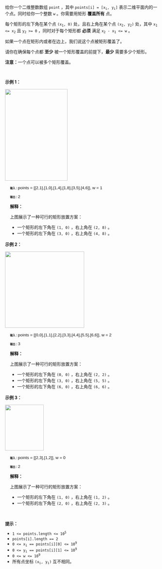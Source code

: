 <p>给你一个二维整数数组&nbsp;<code>point</code>&nbsp;，其中&nbsp;<code>points[i] = [x<sub>i</sub>, y<sub>i</sub>]</code>&nbsp;表示二维平面内的一个点。同时给你一个整数&nbsp;<code>w</code>&nbsp;。你需要用矩形&nbsp;<strong>覆盖所有</strong>&nbsp;点。</p>

<p>每个矩形的左下角在某个点&nbsp;<code>(x<sub>1</sub>, 0)</code>&nbsp;处，且右上角在某个点&nbsp;<code>(x<sub>2</sub>, y<sub>2</sub>)</code>&nbsp;处，其中&nbsp;<code>x<sub>1</sub> &lt;= x<sub>2</sub></code>&nbsp;且&nbsp;<code>y<sub>2</sub> &gt;= 0</code>&nbsp;，同时对于每个矩形都&nbsp;<strong>必须</strong>&nbsp;满足&nbsp;<code>x<sub>2</sub> - x<sub>1</sub> &lt;= w</code>&nbsp;。</p>

<p>如果一个点在矩形内或者在边上，我们说这个点被矩形覆盖了。</p>

<p>请你在确保每个点都 <strong>至少</strong>&nbsp;被一个矩形覆盖的前提下，<strong>最少</strong>&nbsp;需要多少个矩形。</p>

<p><strong>注意：</strong>一个点可以被多个矩形覆盖。</p>

<p>&nbsp;</p>

<p><strong class="example">示例 1：</strong></p>

<p><img alt="" src="https://assets.leetcode.com/uploads/2024/03/04/screenshot-from-2024-03-04-20-33-05.png" style="width: 205px; height: 300px;" /></p>

<div class="example-block" style="border-color: var(--border-tertiary); border-left-width: 2px; color: var(--text-secondary); margin-bottom: 1rem; margin-top: 1rem; overflow: visible; padding-left: 1rem;">
<p style=""><span class="example-io" style="font-size: 8.75px;"><b>输入：</b></span><span class="example-io" style="font-size: 0.85rem; font-family: Menlo, sans-serif;">points = [[2,1],[1,0],[1,4],[1,8],[3,5],[4,6]], w = 1</span></p>

<p style=""><span class="example-io" style="font-size: 8.75px;"><b>输出：</b></span><span class="example-io" style="font-size: 0.85rem; font-family: Menlo, sans-serif;">2</span></p>

<p style="font-size: 0.875rem;"><strong>解释：</strong></p>

<p style="font-size: 0.875rem;">上图展示了一种可行的矩形放置方案：</p>

<ul style="font-size: 0.875rem;">
	<li>一个矩形的左下角在&nbsp;<code>(1, 0)</code>&nbsp;，右上角在&nbsp;<code>(2, 8)</code>&nbsp;。</li>
	<li>一个矩形的左下角在&nbsp;<code>(3, 0)</code>&nbsp;，右上角在&nbsp;<code>(4, 8)</code>&nbsp;。</li>
</ul>
</div>

<p><strong class="example">示例 2：</strong></p>

<p><img alt="" src="https://assets.leetcode.com/uploads/2024/03/04/screenshot-from-2024-03-04-18-59-12.png" style="width: 260px; height: 250px;" /></p>

<div class="example-block" style="border-color: var(--border-tertiary); border-left-width: 2px; color: var(--text-secondary); margin-bottom: 1rem; margin-top: 1rem; overflow: visible; padding-left: 1rem;">
<p style=""><span class="example-io" style="font-size: 8.75px;"><b>输入：</b></span><span class="example-io" style="font-size: 0.85rem; font-family: Menlo, sans-serif;">points = [[0,0],[1,1],[2,2],[3,3],[4,4],[5,5],[6,6]], w = 2</span></p>

<p style=""><span class="example-io" style="font-size: 8.75px;"><b>输出：</b></span><span class="example-io" style="font-size: 0.85rem; font-family: Menlo, sans-serif;">3</span></p>

<p style="font-size: 0.875rem;"><b>解释：</b></p>

<p style="font-size: 0.875rem;">上图展示了一种可行的矩形放置方案：</p>

<ul style="font-size: 0.875rem;">
	<li>一个矩形的左下角在&nbsp;<code>(0, 0)</code>&nbsp;，右上角在&nbsp;<code>(2, 2)</code>&nbsp;。</li>
	<li>一个矩形的左下角在&nbsp;<code>(3, 0)</code>&nbsp;，右上角在&nbsp;<code>(5, 5)</code>&nbsp;。</li>
	<li>一个矩形的左下角在&nbsp;<code>(6, 0)</code>&nbsp;，右上角在&nbsp;<code>(6, 6)</code>&nbsp;。</li>
</ul>
</div>

<p><strong class="example">示例 3：</strong></p>

<p><img alt="" src="https://assets.leetcode.com/uploads/2024/03/04/screenshot-from-2024-03-04-20-24-03.png" style="height: 150px; width: 127px;" /></p>

<div class="example-block" style="border-color: var(--border-tertiary); border-left-width: 2px; color: var(--text-secondary); margin-bottom: 1rem; margin-top: 1rem; overflow: visible; padding-left: 1rem;">
<p style=""><span class="example-io" style="font-size: 8.75px;"><b>输入：</b></span><span class="example-io" style="font-size: 0.85rem; font-family: Menlo, sans-serif;">points = [[2,3],[1,2]], w = 0</span></p>

<p style=""><span class="example-io" style="font-size: 8.75px;"><b>输出：</b></span><span class="example-io" style="font-size: 0.85rem; font-family: Menlo, sans-serif;">2</span></p>

<p style="font-size: 0.875rem;"><strong>解释：</strong></p>

<p style="font-size: 0.875rem;">上图展示了一种可行的矩形放置方案：</p>

<ul style="font-size: 0.875rem;">
	<li>一个矩形的左下角在&nbsp;<code>(1, 0)</code>&nbsp;，右上角在&nbsp;<code>(1, 2)</code>&nbsp;。</li>
	<li>一个矩形的左下角在&nbsp;<code>(2, 0)</code>&nbsp;，右上角在&nbsp;<code>(2, 3)</code>&nbsp;。</li>
</ul>
</div>

<p>&nbsp;</p>

<p><strong>提示：</strong></p>

<ul>
	<li><code>1 &lt;= points.length &lt;= 10<sup>5</sup></code></li>
	<li><code>points[i].length == 2</code></li>
	<li><code>0 &lt;= x<sub>i</sub> == points[i][0] &lt;= 10<sup>9</sup></code></li>
	<li><code>0 &lt;= y<sub>i</sub> == points[i][1] &lt;= 10<sup>9</sup></code></li>
	<li><code>0 &lt;= w &lt;= 10<sup>9</sup></code></li>
	<li>所有点坐标&nbsp;<code>(x<sub>i</sub>, y<sub>i</sub>)</code>&nbsp;互不相同。</li>
</ul>
